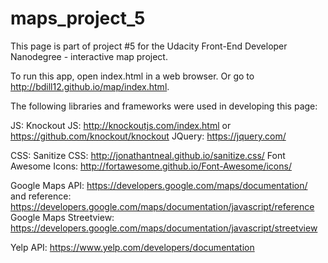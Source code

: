 # maps_project_5
This page is part of project #5 for the Udacity Front-End Developer Nanodegree - interactive map project.

To run this app, open index.html in a web browser. Or go to http://bdill12.github.io/map/index.html.

The following libraries and frameworks were used in developing this page:

JS: 
Knockout JS: http://knockoutjs.com/index.html or https://github.com/knockout/knockout
JQuery: https://jquery.com/

CSS:
Sanitize CSS: http://jonathantneal.github.io/sanitize.css/
Font Awesome Icons: http://fortawesome.github.io/Font-Awesome/icons/


Google Maps API: https://developers.google.com/maps/documentation/ and reference: https://developers.google.com/maps/documentation/javascript/reference
Google Maps Streetview: https://developers.google.com/maps/documentation/javascript/streetview



Yelp API: https://www.yelp.com/developers/documentation